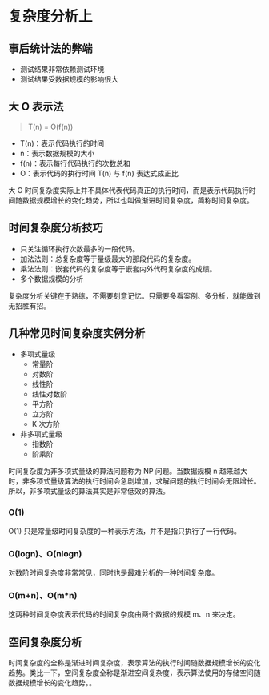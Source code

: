 # 复杂度分析上
## 事后统计法的弊端

* 测试结果非常依赖测试环境
* 测试结果受数据规模的影响很大

## 大 O 表示法

> T(n) = O(f(n))

* T(n)：表示代码执行的时间
* n：表示数据规模的大小
* f(n)：表示每行代码执行的次数总和
* O：表示代码的执行时间 T(n) 与 f(n) 表达式成正比

大 O 时间复杂度实际上并不具体代表代码真正的执行时间，而是表示代码执行时间随数据规模增长的变化趋势，所以也叫做渐进时间复杂度，简称时间复杂度。

## 时间复杂度分析技巧

* 只关注循环执行次数最多的一段代码。
* 加法法则：总复杂度等于量级最大的那段代码的复杂度。 
* 乘法法则：嵌套代码的复杂度等于嵌套内外代码复杂度的成绩。
* 多个数据规模的分析

复杂度分析关键在于熟练，不需要刻意记忆。只需要多看案例、多分析，就能做到无招胜有招。

## 几种常见时间复杂度实例分析

* 多项式量级
  * 常量阶
  * 对数阶
  * 线性阶
  * 线性对数阶
  * 平方阶
  * 立方阶
  * K 次方阶
* 非多项式量级
  * 指数阶
  * 阶乘阶

时间复杂度为非多项式量级的算法问题称为 NP 问题。当数据规模 n 越来越大时，非多项式量级算法的执行时间会急剧增加，求解问题的执行时间会无限增长。所以，非多项式量级的算法其实是非常低效的算法。

### O(1)

O(1) 只是常量级时间复杂度的一种表示方法，并不是指只执行了一行代码。

### O(logn)、O(nlogn)

对数阶时间复杂度非常常见，同时也是最难分析的一种时间复杂度。

### O(m+n)、O(m*n)

这两种时间复杂度表示代码的时间复杂度由两个数据的规模 m、n 来决定。

## 空间复杂度分析

时间复杂度的全称是渐进时间复杂度，表示算法的执行时间随数据规模增长的变化趋势。类比一下，空间复杂度全称是渐进空间复杂度，表示算法使用的存储空间随数据规模增长的变化趋势。。
